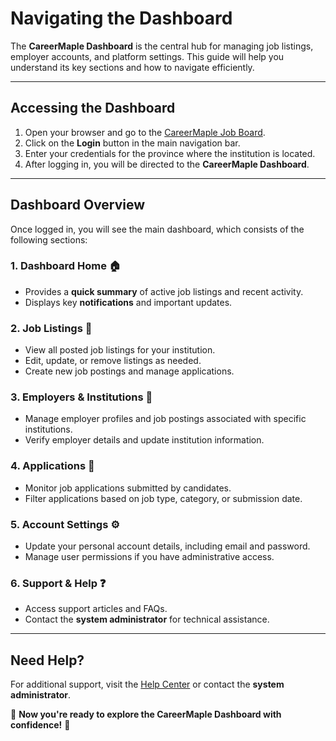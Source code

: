 # Navigating the Dashboard

The **CareerMaple Dashboard** is the central hub for managing job listings, employer accounts, and platform settings. This guide will help you understand its key sections and how to navigate efficiently.

---

## **Accessing the Dashboard**

1. Open your browser and go to the [CareerMaple Job Board](http://board.careermaple.com).
2. Click on the **Login** button in the main navigation bar.
3. Enter your credentials for the province where the institution is located.
4. After logging in, you will be directed to the **CareerMaple Dashboard**.

---

## **Dashboard Overview**

Once logged in, you will see the main dashboard, which consists of the following sections:

### **1. Dashboard Home 🏠**

- Provides a **quick summary** of active job listings and recent activity.
- Displays key **notifications** and important updates.

### **2. Job Listings 📄**

- View all posted job listings for your institution.
- Edit, update, or remove listings as needed.
- Create new job postings and manage applications.

### **3. Employers & Institutions 🏢**

- Manage employer profiles and job postings associated with specific institutions.
- Verify employer details and update institution information.

### **4. Applications 📑**

- Monitor job applications submitted by candidates.
- Filter applications based on job type, category, or submission date.

### **5. Account Settings ⚙️**

- Update your personal account details, including email and password.
- Manage user permissions if you have administrative access.

### **6. Support & Help ❓**

- Access support articles and FAQs.
- Contact the **system administrator** for technical assistance.

---

## **Need Help?**

For additional support, visit the [Help Center](#) or contact the **system administrator**.

🎉 **Now you're ready to explore the CareerMaple Dashboard with confidence!** 🚀
